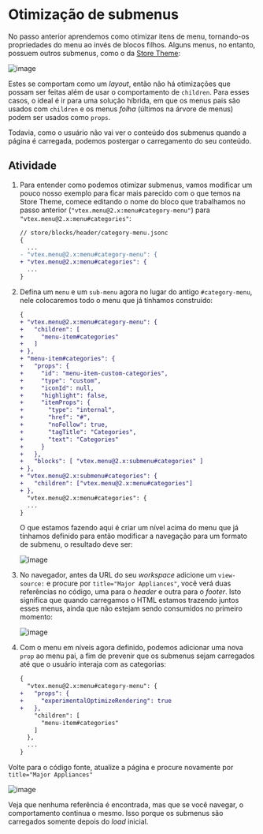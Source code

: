 # Otimização de submenus

No passo anterior aprendemos como otimizar itens de menu, tornando-os propriedades do menu ao invés de blocos filhos. Alguns menus, no entanto, possuem outros submenus, como o da [Store Theme](storetheme.vtex.com):

![image](https://user-images.githubusercontent.com/18701182/93831521-5d848700-fc49-11ea-9773-c2d727013f95.png)

Estes se comportam como um _layout_, então não há otimizações que possam ser feitas além de usar o comportamento de `children`. Para esses casos, o ideal é ir para uma solução híbrida, em que os menus pais são usados com `children` e os menus _folha_ (últimos na árvore de menus) podem ser usados como `props`.

Todavia, como o usuário não vai ver o conteúdo dos submenus quando a página é carregada, podemos postergar o carregamento do seu conteúdo.

## Atividade

1. Para entender como podemos otimizar submenus, vamos modificar um pouco nosso exemplo para ficar mais parecido com o que temos na Store Theme, comece editando o nome do bloco que trabalhamos no passo anterior (`"vtex.menu@2.x:menu#category-menu"`) para `"vtex.menu@2.x:menu#categories"`:

   ```diff
   // store/blocks/header/category-menu.jsonc
   {
     ...
   - "vtex.menu@2.x:menu#category-menu": {
   + "vtex.menu@2.x:menu#categories": {
     ...
   }
   ```

2. Defina um `menu` e um `sub-menu` agora no lugar do antigo `#category-menu`, nele colocaremos todo o menu que já tínhamos construído:

   ```diff
   {
   + "vtex.menu@2.x:menu#category-menu": {
   +   "children": [
   +     "menu-item#categories"
   +   ]
   + },
   + "menu-item#categories": {
   +   "props": {
   +     "id": "menu-item-custom-categories",
   +     "type": "custom",
   +     "iconId": null,
   +     "highlight": false,
   +     "itemProps": {
   +       "type": "internal",
   +       "href": "#",
   +       "noFollow": true,
   +       "tagTitle": "Categories",
   +       "text": "Categories"
   +     }
   +   },
   +   "blocks": [ "vtex.menu@2.x:submenu#categories" ]
   + },
   + "vtex.menu@2.x:submenu#categories": {
   +   "children": ["vtex.menu@2.x:menu#categories"]
   + },
     "vtex.menu@2.x:menu#categories": {
     ...
   }
   ```

   O que estamos fazendo aqui é criar um nível acima do menu que já tínhamos definido para então modificar a navegação para um formato de submenu, o resultado deve ser:

   ![image](https://user-images.githubusercontent.com/18701182/93835843-fa015600-fc56-11ea-9b0e-b30a281b2d2b.png)

3. No navegador, antes da URL do seu _workspace_ adicione um `view-source:` e procure por `title="Major Appliances"`, você verá duas referências no código, uma para o _header_ e outra para o _footer_. Isto significa que quando carregamos o HTML estamos trazendo juntos esses menus, ainda que não estejam sendo consumidos no primeiro momento:

   ![image](https://user-images.githubusercontent.com/18701182/93836918-a7299d80-fc5a-11ea-8804-0b2722742e17.png)

4. Com o menu em níveis agora definido, podemos adicionar uma nova `prop` ao menu pai, a fim de prevenir que os submenus sejam carregados até que o usuário interaja com as categorias:

   ```diff
   {
     "vtex.menu@2.x:menu#category-menu": {
   +   "props": {
   +     "experimentalOptimizeRendering": true
   +   },
       "children": [
         "menu-item#categories"
       ]
     },
     ...
   }
   ```

Volte para o código fonte, atualize a página e procure novamente por `title="Major Appliances"`

![image](https://user-images.githubusercontent.com/18701182/93837006-f5d73780-fc5a-11ea-84c8-18542756e5a7.png)

Veja que nenhuma referência é encontrada, mas que se você navegar, o comportamento continua o mesmo. Isso porque os submenus são carregados somente depois do _load_ inicial.
